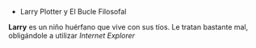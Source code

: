 * Larry Plotter y El Bucle Filosofal

**Larry** es un niño huérfano que vive con sus tíos.
Le tratan bastante mal, obligándole a utilizar *Internet Explorer*
